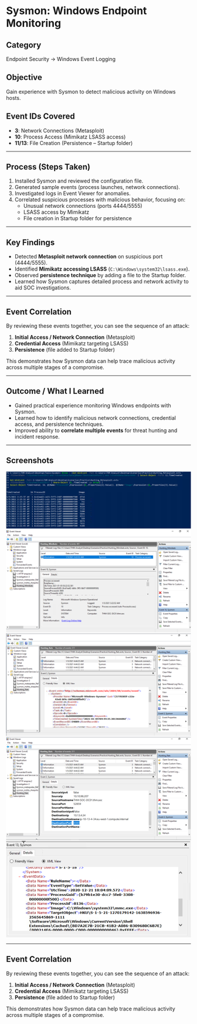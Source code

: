 # Sysmon: Windows Endpoint Monitoring

##  Category  
Endpoint Security → Windows Event Logging  

##  Objective  
Gain experience with Sysmon to detect malicious activity on Windows hosts.

##  Event IDs Covered  
- **3**: Network Connections (Metasploit)  
- **10**: Process Access (Mimikatz LSASS access)  
- **11/13**: File Creation (Persistence – Startup folder)  

---

##  Process (Steps Taken)  
1. Installed Sysmon and reviewed the configuration file.  
2. Generated sample events (process launches, network connections).  
3. Investigated logs in Event Viewer for anomalies.  
4. Correlated suspicious processes with malicious behavior, focusing on:  
   - Unusual network connections (ports 4444/5555)  
   - LSASS access by Mimikatz  
   - File creation in Startup folder for persistence  

---

##  Key Findings  
- Detected **Metasploit network connection** on suspicious port (4444/5555).  
- Identified **Mimikatz accessing LSASS** (`C:\Windows\system32\lsass.exe`).  
- Observed **persistence technique** by adding a file to the Startup folder.  
- Learned how Sysmon captures detailed process and network activity to aid SOC investigations.

---

##  Event Correlation  
By reviewing these events together, you can see the sequence of an attack:  
1. **Initial Access / Network Connection** (Metasploit)  
2. **Credential Access** (Mimikatz targeting LSASS)  
3. **Persistence** (file added to Startup folder)  

This demonstrates how Sysmon data can help trace malicious activity across multiple stages of a compromise.  

---

##  Outcome / What I Learned  
- Gained practical experience monitoring Windows endpoints with Sysmon.  
- Learned how to identify malicious network connections, credential access, and persistence techniques.  
- Improved ability to **correlate multiple events** for threat hunting and incident response.

---

##  Screenshots  
![Sysmon](Screenshots/Symson1.png)
![Sysmon](Screenshots/Sysmon2.png)
![Sysmon](Screenshots/Sysmon3.png)
![Sysmon](Screenshots/Sysmon4.png)
![Sysmon](Screenshots/Sysmon6.png)
 

---

##  Event Correlation  
By reviewing these events together, you can see the sequence of an attack:  
1. **Initial Access / Network Connection** (Metasploit)  
2. **Credential Access** (Mimikatz targeting LSASS)  
3. **Persistence** (file added to Startup folder)  

This demonstrates how Sysmon data can help trace malicious activity across multiple stages of a compromise.  


